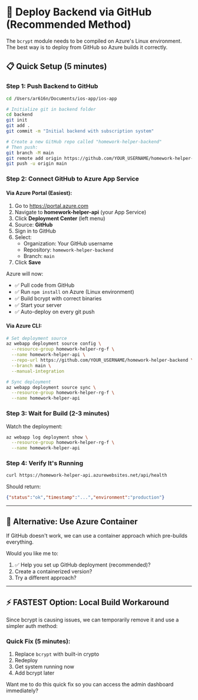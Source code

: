 # 🚀 Deploy Backend via GitHub (Recommended Method)

The `bcrypt` module needs to be compiled on Azure's Linux environment. The best way is to deploy from GitHub so Azure builds it correctly.

## 📋 **Quick Setup (5 minutes)**

### **Step 1: Push Backend to GitHub**

```bash
cd /Users/ar616n/Documents/ios-app/ios-app

# Initialize git in backend folder
cd backend
git init
git add .
git commit -m "Initial backend with subscription system"

# Create a new GitHub repo called "homework-helper-backend"
# Then push:
git branch -M main
git remote add origin https://github.com/YOUR_USERNAME/homework-helper-backend.git
git push -u origin main
```

### **Step 2: Connect GitHub to Azure App Service**

#### **Via Azure Portal (Easiest):**

1. Go to https://portal.azure.com
2. Navigate to **homework-helper-api** (your App Service)
3. Click **Deployment Center** (left menu)
4. Source: **GitHub**
5. Sign in to GitHub
6. Select:
   - Organization: Your GitHub username
   - Repository: `homework-helper-backend`
   - Branch: `main`
7. Click **Save**

Azure will now:
- ✅ Pull code from GitHub
- ✅ Run `npm install` on Azure (Linux environment)
- ✅ Build bcrypt with correct binaries
- ✅ Start your server
- ✅ Auto-deploy on every git push

#### **Via Azure CLI:**

```bash
# Set deployment source
az webapp deployment source config \
  --resource-group homework-helper-rg-f \
  --name homework-helper-api \
  --repo-url https://github.com/YOUR_USERNAME/homework-helper-backend \
  --branch main \
  --manual-integration

# Sync deployment
az webapp deployment source sync \
  --resource-group homework-helper-rg-f \
  --name homework-helper-api
```

### **Step 3: Wait for Build (2-3 minutes)**

Watch the deployment:
```bash
az webapp log deployment show \
  --resource-group homework-helper-rg-f \
  --name homework-helper-api
```

### **Step 4: Verify It's Running**

```bash
curl https://homework-helper-api.azurewebsites.net/api/health
```

Should return:
```json
{"status":"ok","timestamp":"...","environment":"production"}
```

---

## 🔄 **Alternative: Use Azure Container**

If GitHub doesn't work, we can use a container approach which pre-builds everything.

Would you like me to:
1. ✅ Help you set up GitHub deployment (recommended)?
2. Create a containerized version?
3. Try a different approach?

---

## ⚡ **FASTEST Option: Local Build Workaround**

Since bcrypt is causing issues, we can temporarily remove it and use a simpler auth method:

### **Quick Fix (5 minutes):**

1. Replace `bcrypt` with built-in crypto
2. Redeploy
3. Get system running now
4. Add bcrypt later

Want me to do this quick fix so you can access the admin dashboard immediately?


